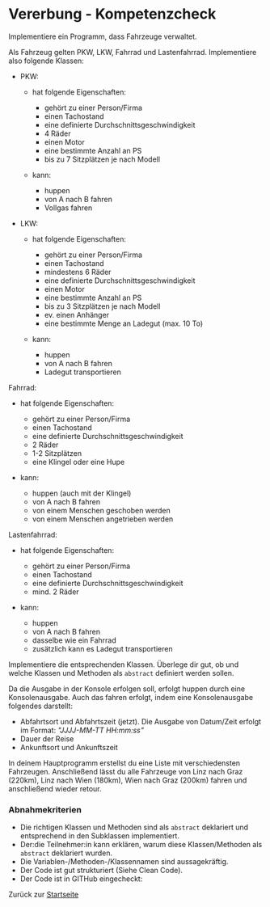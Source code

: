 # Vererbung - Kompetenzcheck

Implementiere ein Programm, dass Fahrzeuge verwaltet.

Als Fahrzeug gelten PKW, LKW, Fahrrad und Lastenfahrrad. Implementiere also folgende Klassen:

- PKW:
  - hat folgende Eigenschaften:
    - gehört zu einer Person/Firma
    - einen Tachostand
    - eine definierte Durchschnittsgeschwindigkeit
    - 4 Räder
    - einen Motor
    - eine bestimmte Anzahl an PS
    - bis zu 7 Sitzplätzen je nach Modell

  - kann:
    - huppen
    - von A nach B fahren
    - Vollgas fahren

- LKW:
  - hat folgende Eigenschaften:
    - gehört zu einer Person/Firma
    - einen Tachostand
    - mindestens 6 Räder
    - eine definierte Durchschnittsgeschwindigkeit
    - einen Motor
    - eine bestimmte Anzahl an PS
    - bis zu 3 Sitzplätzen je nach Modell
    - ev. einen Anhänger
    - eine bestimmte Menge an Ladegut (max. 10 To)

  - kann:
    - huppen
    - von A nach B fahren
    - Ladegut transportieren

Fahrrad:
  - hat folgende Eigenschaften:
    - gehört zu einer Person/Firma
    - einen Tachostand
    - eine definierte Durchschnittsgeschwindigkeit
    - 2 Räder
    - 1-2 Sitzplätzen
    - eine Klingel oder eine Hupe

  - kann:
    - huppen (auch mit der Klingel)
    - von A nach B fahren
    - von einem Menschen geschoben werden
    - von einem Menschen angetrieben werden

Lastenfahrrad:
  - hat folgende Eigenschaften:
    - gehört zu einer Person/Firma
    - einen Tachostand
    - eine definierte Durchschnittsgeschwindigkeit
    - mind. 2 Räder

  - kann:
    - huppen
    - von A nach B fahren
    - dasselbe wie ein Fahrrad
    - zusätzlich kann es Ladegut transportieren

Implementiere die entsprechenden Klassen. Überlege dir gut, ob und welche Klassen und Methoden als `abstract` definiert werden sollen.

Da die Ausgabe in der Konsole erfolgen soll, erfolgt huppen durch eine Konsolenausgabe. Auch das fahren erfolgt, indem eine Konsolenausgabe folgendes darstellt:
- Abfahrtsort und Abfahrtszeit (jetzt). Die Ausgabe von Datum/Zeit erfolgt im Format: *"JJJJ-MM-TT HH:mm:ss"*
- Dauer der Reise
- Ankunftsort und Ankunftszeit

In deinem Hauptprogramm erstellst du eine Liste mit verschiedensten Fahrzeugen. Anschließend lässt du alle Fahrzeuge von Linz nach Graz (220km), Linz nach Wien (180km), Wien nach Graz (200km) fahren und anschließend wieder retour. 

### Abnahmekriterien

- Die richtigen Klassen und Methoden sind als `abstract` deklariert und entsprechend in den Subklassen implementiert.
- Der:die Teilnehmer:in kann erklären, warum diese Klassen/Methoden als `abstract` deklariert wurden.
- Die Variablen-/Methoden-/Klassennamen sind aussagekräftig.
- Der Code ist gut strukturiert (Siehe Clean Code).
- Der Code ist in GITHub eingecheckt:

Zurück zur [Startseite](README.md)
